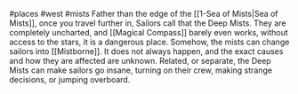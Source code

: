 #places #west #mists
Father than the edge of the [[1-Sea of Mists|Sea of Mists]], once you travel further in, Sailors call that the Deep Mists.  They are completely uncharted, and [[Magical Compass]] barely even works, without access to the stars, it is a dangerous place.  Somehow, the mists can change sailors into [[Mistborne]].  It does not always happen, and the exact causes and how they are affected are unknown.  Related, or separate, the Deep Mists can make sailors go insane, turning on their crew, making strange decisions, or jumping overboard.
